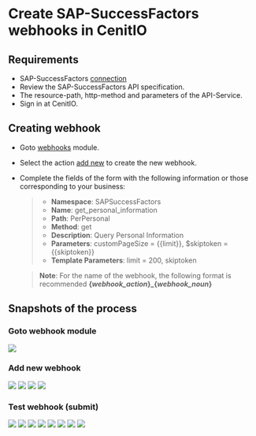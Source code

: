 # Create SAP-SuccessFactors webhooks in CenitIO

## Requirements

* SAP-SuccessFactors [connection](../connections/sap-success-factors.md)
* Review the SAP-SuccessFactors API specification.[<i class="fa fa-external-link" aria-hidden="true"></i>](https://help.sap.com/viewer/d599f15995d348a1b45ba5603e2aba9b/2111/en-US/5c8bca0af1654b05a83193b2922dcee2.html)
* The resource-path, http-method and parameters of the API-Service.
* Sign in at CenitIO.[<i class="fa fa-external-link" aria-hidden="true"></i>](https://cenit.io/users/sign_in)

## Creating webhook

* Goto [webhooks](https://cenit.io/plain_webhook) module.
* Select the action [add new](https://cenit.io/plain_webhook/new) to create the new webhook.
* Complete the fields of the form with the following information or those corresponding to your business:

    >- **Namespace**: SAPSuccessFactors
    >- **Name**: get_personal_information
    >- **Path**: PerPersonal
    >- **Method**: get
    >- **Description**: Query Personal Information
    >- **Parameters**: customPageSize = {{limit}}, $skiptoken = {{skiptoken}}
    >- **Template Parameters**: limit = 200, skiptoken

    > **Note**: For the name of the webhook, the following format is recommended **{*webhook_action*}\_{*webhook_noun*}**

## Snapshots of the process

### Goto webhook module

   ![](../assets/snapshots/sap-sf-wh/snapshots-001.png)
    
### Add new webhook

   ![](../assets/snapshots/sap-sf-wh/snapshots-002.png)
   ![](../assets/snapshots/sap-sf-wh/snapshots-002a.png)
   ![](../assets/snapshots/sap-sf-wh/snapshots-002b.png)
   ![](../assets/snapshots/sap-sf-wh/snapshots-003.png)
   
### Test webhook (submit)

   ![](../assets/snapshots/sap-sf-wh/snapshots-004.png)
   ![](../assets/snapshots/sap-sf-wh/snapshots-005.png)
   ![](../assets/snapshots/sap-sf-wh/snapshots-006.png)
   ![](../assets/snapshots/sap-sf-wh/snapshots-007.png)
   ![](../assets/snapshots/sap-sf-wh/snapshots-008.png)
   ![](../assets/snapshots/sap-sf-wh/snapshots-009.png)
   ![](../assets/snapshots/sap-sf-wh/snapshots-010.png)
   ![](../assets/snapshots/sap-sf-wh/snapshots-011.png)
